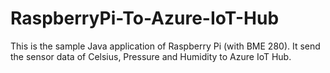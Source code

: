 # RaspberryPi-To-Azure-IoT-Hub
This is the sample Java application of  Raspberry Pi (with BME 280). It send the sensor data of Celsius, Pressure and Humidity to Azure IoT Hub.
